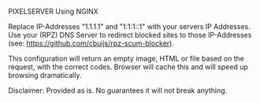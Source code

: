 
PIXELSERVER Using NGINX


Replace IP-Addresses "1.1.1.1" and "1:1:1::1" with your servers IP Addresses. Use your (RPZ) DNS Server to redirect blocked sites to those IP-Addresses (see: https://github.com/cbuijs/rpz-scum-blocker).


This configuration will return an empty image, HTML or file based on the request, with the correct codes. Browser will cache this and will speed up browsing dramatically.


Disclaimer: Provided as is. No guarantees it will not break anything.


